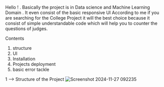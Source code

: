 Hello ! . Basically the project is in Data science and Machine Learning Domain .
It even consist of the basic responsive UI
According to me if you are searching for the College Project it will the best choice because it consist of simple understandable code which will help you to counter
the questions of judges.

Contents
1) structure
2) UI
3) Installation
4) Projects deployment
5) basic error tackle

1 --> Structure of the Project
![Screenshot 2024-11-27 092235](https://github.com/user-attachments/assets/35dded5a-94fc-41fb-8295-6b979fe1aa98)
